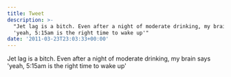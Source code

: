 ```yaml
---
title: Tweet
description: >-
  "Jet lag is a bitch. Even after a night of moderate drinking, my brain says
  'yeah, 5:15am is the right time to wake up'"
date: '2011-03-23T23:03:33+00:00'
---
```

Jet lag is a bitch. Even after a night of moderate drinking, my brain says 'yeah, 5:15am is the right time to wake up'
